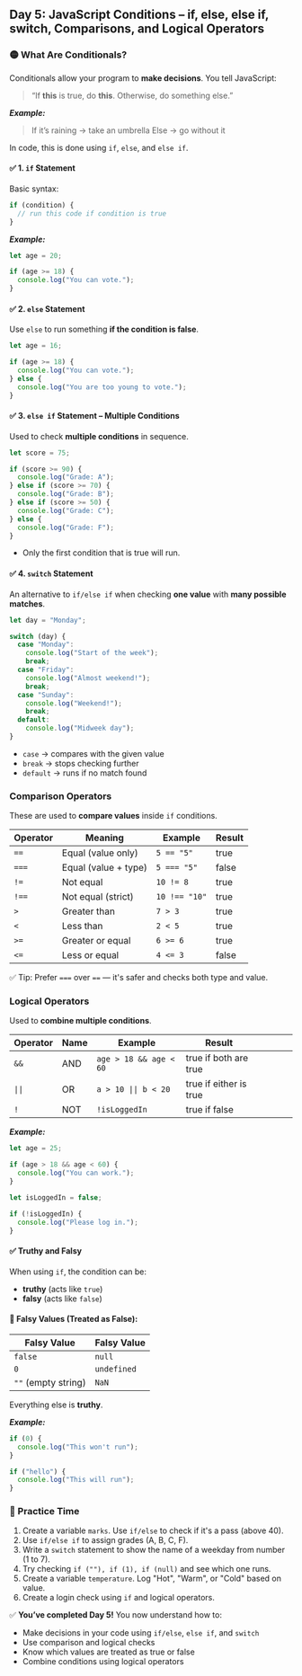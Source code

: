 ## Day 5: JavaScript Conditions – if, else, else if, switch, Comparisons, and Logical Operators

### 🟡 What Are Conditionals?

Conditionals allow your program to **make decisions**.
You tell JavaScript:

> “If **this** is true, do **this**. Otherwise, do something else.”

***Example:***

> If it’s raining → take an umbrella
> Else → go without it

In code, this is done using `if`, `else`, and `else if`.

<div class="small-grey-block">

#### ✅ 1. `if` Statement

Basic syntax:

```js
if (condition) {
  // run this code if condition is true
}
```
</div>

***Example:***

```js
let age = 20;

if (age >= 18) {
  console.log("You can vote.");
}
```

<div class="small-grey-block">

#### ✅ 2. `else` Statement

Use `else` to run something **if the condition is false**.

```js
let age = 16;

if (age >= 18) {
  console.log("You can vote.");
} else {
  console.log("You are too young to vote.");
}
```

</div>
<div class="small-grey-block">

#### ✅ 3. `else if` Statement – Multiple Conditions

Used to check **multiple conditions** in sequence.

```js
let score = 75;

if (score >= 90) {
  console.log("Grade: A");
} else if (score >= 70) {
  console.log("Grade: B");
} else if (score >= 50) {
  console.log("Grade: C");
} else {
  console.log("Grade: F");
}
```

- Only the first condition that is true will run.

</div>
<div class="small-grey-block">

#### ✅ 4. `switch` Statement

An alternative to `if/else if` when checking **one value** with **many possible matches**.

```js
let day = "Monday";

switch (day) {
  case "Monday":
    console.log("Start of the week");
    break;
  case "Friday":
    console.log("Almost weekend!");
    break;
  case "Sunday":
    console.log("Weekend!");
    break;
  default:
    console.log("Midweek day");
}
```
</div>

- `case` → compares with the given value
- `break` → stops checking further
- `default` → runs if no match found

### Comparison Operators

These are used to **compare values** inside `if` conditions.

| Operator | Meaning              | Example       | Result |
| -------- | -------------------- | ------------- | ------ |
| `==`     | Equal (value only)   | `5 == "5"`    | true   |
| `===`    | Equal (value + type) | `5 === "5"`   | false  |
| `!=`     | Not equal            | `10 != 8`     | true   |
| `!==`    | Not equal (strict)   | `10 !== "10"` | true   |
| `>`      | Greater than         | `7 > 3`       | true   |
| `<`      | Less than            | `2 < 5`       | true   |
| `>=`     | Greater or equal     | `6 >= 6`      | true   |
| `<=`     | Less or equal        | `4 <= 3`      | false  |

✅ Tip: Prefer `===` over `==` — it's safer and checks both type and value.


### Logical Operators

Used to **combine multiple conditions**.

| Operator | Name | Example                | Result                |          |     |          |                        |
| -------- | ---- | ---------------------- | --------------------- | -------- | --- | -------- | ---------------------- |
| `&&`     | AND  | `age > 18 && age < 60` | true if both are true |          |     |          |                        |
| `\|\|`                     | OR                    | `a > 10 \|\| b < 20` | true if either is true |
| `!`      | NOT  | `!isLoggedIn`          | true if false         |          |     |          |                        |

***Example:***

```js
let age = 25;

if (age > 18 && age < 60) {
  console.log("You can work.");
}

let isLoggedIn = false;

if (!isLoggedIn) {
  console.log("Please log in.");
}
```

#### ✅ Truthy and Falsy

When using `if`, the condition can be:

- **truthy** (acts like `true`)
- **falsy** (acts like `false`)

#### 🔹 Falsy Values (Treated as False):

 

| Falsy Value     | Falsy Value     |
|-----------------|-----------------|
| `false`         | `null`          |
| `0`             | `undefined`     |
| `""` (empty string) | `NaN`       |


Everything else is **truthy**.

<div class="small-grey-block">

***Example:***

```js
if (0) {
  console.log("This won't run");
}

if ("hello") {
  console.log("This will run");
}
```
</div>

<div class="section-break"></div>

<div class="practice">

### 🔸 Practice Time

1. Create a variable `marks`. Use `if/else` to check if it's a pass (above 40).
2. Use `if/else if` to assign grades (A, B, C, F).
3. Write a `switch` statement to show the name of a weekday from number (1 to 7).
4. Try checking `if (""), if (1), if (null)` and see which one runs.
5. Create a variable `temperature`. Log "Hot", "Warm", or "Cold" based on value.
6. Create a login check using `if` and logical operators.

</div>

<div class="section-break"></div>

✅ **You’ve completed Day 5!**
You now understand how to:

- Make decisions in your code using `if/else`, `else if`, and `switch`
- Use comparison and logical checks
- Know which values are treated as true or false
- Combine conditions using logical operators
